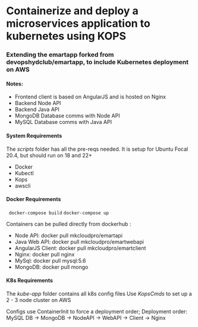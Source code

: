 # Containerize and deploy a microservices application to kubernetes using KOPS

### Extending the emartapp forked from devopshydclub/emartapp, to include Kubernetes deployment on AWS

#### Notes:

- Frontend client is based on AngularJS and is hosted on Nginx
- Backend Node API
- Backend Java API
- MongoDB Database comms with Node API
- MySQL Database comms with Java API

#### System Requirements
The *scripts* folder has all the pre-reqs needed. It is setup for Ubuntu Focal 20.4, but should run on 18 and 22+
- Docker
- Kubectl
- Kops
- awscli

#### Docker Requirements

``` docker-compose build```
```docker-compose up```

Containers can be pulled directly from dockerhub :
- Node API: docker pull mkcloudpro/emartapi
- Java Web API:  docker pull mkcloudpro/emartwebapi
- AngularJS Client: docker pull mkcloudpro/emartclient
- Nginx: docker pull nginx
- MySql: docker pull mysql:5.6
- MongoDB: docker pull mongo

#### K8s Requirements
The *kube-app* folder contains all k8s config files
Use *KopsCmds* to set up a 2 - 3 node cluster on AWS

Configs use ContainerInit to force a deployment order;
Deployment order: MySQL DB -> MongoDB -> NodeAPI -> WebAPI -> Client -> Nginx